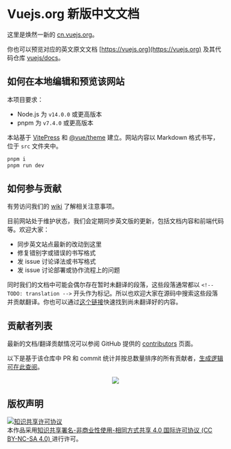 # Vuejs.org 新版中文文档

这里是焕然一新的 [cn.vuejs.org](https://cn.vuejs.org)。

你也可以预览对应的英文原文文档 [https://vuejs.org](https://vuejs.org) 及其代码仓库 [vuejs/docs](https://github.com/vuejs/docs)。

## 如何在本地编辑和预览该网站

本项目要求：

- Node.js 为 `v14.0.0` 或更高版本
- pnpm 为 `v7.4.0` 或更高版本

本站基于 [VitePress](https://github.com/vuejs/vitepress) 和 [@vue/theme](https://github.com/vuejs/vue-theme) 建立。网站内容以 Markdown 格式书写，位于 `src` 文件夹中。

```sh
pnpm i
pnpm run dev
```

## 如何参与贡献

有劳访问我们的 [wiki](https://github.com/vuejs-translations/docs-zh-cn/wiki) 了解相关注意事项。

目前网站处于维护状态，我们会定期同步英文版的更新，包括文档内容和前端代码等。欢迎大家：

- 同步英文站点最新的改动到这里
- 修复错别字或错误的书写格式
- 发 issue 讨论译法或书写格式
- 发 issue 讨论部署或协作流程上的问题

同时我们的文档中可能会偶尔存在暂时未翻译的段落，这些段落通常都以 `<!-- TODO: translation -->` 开头作为标记。所以也欢迎大家在源码中搜索这些段落并贡献翻译。你也可以通过[这个链接](https://github.com/vuejs-translations/docs-zh-cn/search?q=TODO%3A+translation)快速找到尚未翻译好的内容。

## 贡献者列表

最新的文档/翻译贡献情况可以参阅 GitHub 提供的 [contributors](https://github.com/vuejs-translations/docs-zh-cn/graphs/contributors) 页面。

以下是基于该仓库中 PR 和 commit 统计并按总数量排序的所有贡献者，[生成逻辑可在此查阅](https://github.com/ShenQingchuan/github-contributor-svg-generator)。

<p align="center">
  <img src="https://cdn.jsdelivr.net/gh/ShenQingchuan/github-contributor-svg-generator@main/dist/vuejs-translations/docs-zh-cn.png" />
</p>

## 版权声明

<a rel="license" href="http://creativecommons.org/licenses/by-nc-sa/4.0/"><img alt="知识共享许可协议" style="border-width:0" src="https://i.creativecommons.org/l/by-nc-sa/4.0/88x31.png" /></a><br />本作品采用<a rel="license" href="http://creativecommons.org/licenses/by-nc-sa/4.0/">知识共享署名-非商业性使用-相同方式共享 4.0 国际许可协议  (CC BY-NC-SA 4.0) </a>进行许可。
